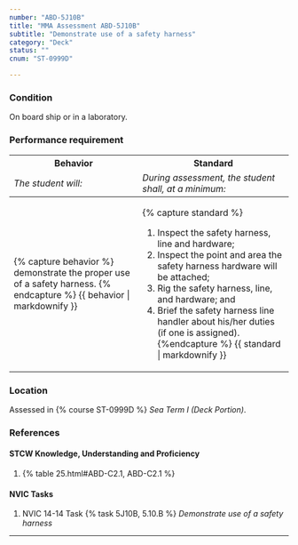 ```yaml
---
number: "ABD-5J10B"
title: "MMA Assessment ABD-5J10B"
subtitle: "Demonstrate use of a safety harness"
category: "Deck"
status: ""
cnum: "ST-0999D"

---
```

### Condition

On board ship or in a laboratory.

### Performance requirement 

<table width='100%' class='Guidelines'>
 <thead>
 <tr>
     <th class='thirty'>Behavior</th>
     <th class='seventy'>Standard</th>
 </tr>
 <tr>
     <td><em>The student will:</em></td>
     <td><em>During assessment, the student shall, at a minimum:</em></td>
 </tr>
 </thead>
 <tbody>
 

<tr><td>

{% capture behavior %}
demonstrate the proper use of a safety harness.
{% endcapture %}
{{ behavior | markdownify }}

</td><td>

{% capture standard %}
1. Inspect the safety harness, line and hardware;
2. Inspect the point and area the safety harness hardware will be attached;
3. Rig the safety harness, line, and hardware; and
4. Brief the safety harness line handler about his/her duties (if one is assigned). 
{%endcapture %}
{{ standard | markdownify }}

</td></tr>



 </tbody>
 </table>

### Location

Assessed in  {% course  ST-0999D %}  *Sea Term I (Deck Portion)*.

### References

#### STCW Knowledge, Understanding and Proficiency

1. {% table 25.html#ABD-C2.1, ABD-C2.1 %}


#### NVIC Tasks

1. NVIC 14-14 Task {% task 5J10B, 5.10.B %} *Demonstrate use of a safety harness*



***


